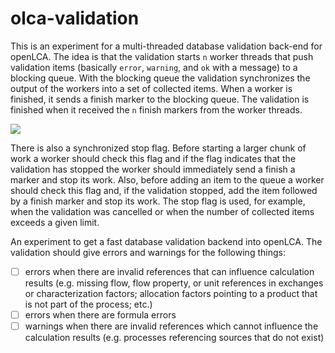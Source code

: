 # olca-validation

This is an experiment for a multi-threaded database validation back-end for openLCA. The idea is that the validation starts `n` worker threads that push validation items (basically `error`, `warning`, and `ok` with a message) to a blocking queue. With the blocking queue the validation synchronizes the output of the workers into a set of collected items. When a worker is finished, it sends a finish marker to the blocking queue. The validation is finished when it received the `n` finish markers from the worker threads. 

![](C:\Users\Win10\Projects\openLCA\repos\olca-validation\images\how_it_works.png)

There is also a synchronized stop flag. Before starting a larger chunk of work a worker should check this flag and if the flag indicates that the validation has stopped the worker should immediately send a finish a marker and stop its work. Also, before adding an item to the queue a worker should check this flag and, if the validation stopped, add the item followed by a finish marker and stop its work. The stop flag is used, for example, when the validation was cancelled or when the number of collected items exceeds a given limit.



An experiment to get a fast database validation backend into openLCA. The
validation should give errors and warnings for the following things:

* [ ] errors when there are invalid references that can influence calculation
  results (e.g. missing flow, flow property, or unit references in exchanges or
  characterization factors; allocation factors pointing to a product that is
  not part of the process; etc.)
* [ ] errors when there are formula errors
* [ ] warnings when there are invalid references which cannot influence the
  calculation results (e.g. processes referencing sources that do not exist)
